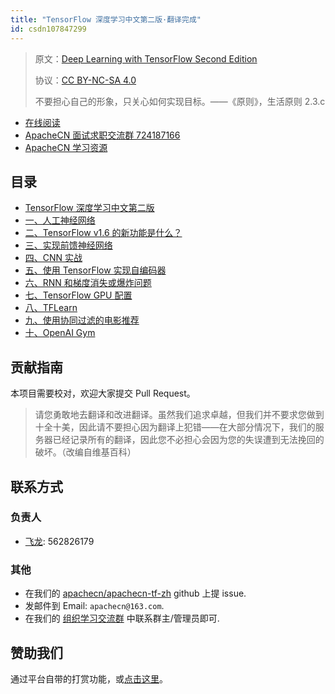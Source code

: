 ```yaml
---
title: "TensorFlow 深度学习中文第二版·翻译完成"
id: csdn107847299
---
```


> 原文：[Deep Learning with TensorFlow Second Edition](https://github.com/apachecn/apachecn-dl-zh/blob/master/docs/dl-tf-2e-zh)
> 
> 协议：[CC BY-NC-SA 4.0](http://creativecommons.org/licenses/by-nc-sa/4.0/)
> 
> 不要担心自己的形象，只关心如何实现目标。——《原则》，生活原则 2.3.c

*   [在线阅读](https://dl.apachecn.org/)
*   [ApacheCN 面试求职交流群 724187166](https://jq.qq.com/?_wv=1027&k=54ujcL3)
*   [ApacheCN 学习资源](http://www.apachecn.org/)

## 目录

*   [TensorFlow 深度学习中文第二版](https://github.com/apachecn/apachecn-dl-zh/blob/master/docs/dl-tf-2e-zh/README.md)
*   [一、人工神经网络](https://github.com/apachecn/apachecn-dl-zh/blob/master/docs/dl-tf-2e-zh/ch01.md)
*   [二、TensorFlow v1.6 的新功能是什么？](https://github.com/apachecn/apachecn-dl-zh/blob/master/docs/dl-tf-2e-zh/ch02.md)
*   [三、实现前馈神经网络](https://github.com/apachecn/apachecn-dl-zh/blob/master/docs/dl-tf-2e-zh/ch03.md)
*   [四、CNN 实战](https://github.com/apachecn/apachecn-dl-zh/blob/master/docs/dl-tf-2e-zh/ch04.md)
*   [五、使用 TensorFlow 实现自编码器](https://github.com/apachecn/apachecn-dl-zh/blob/master/docs/dl-tf-2e-zh/ch05.md)
*   [六、RNN 和梯度消失或爆炸问题](https://github.com/apachecn/apachecn-dl-zh/blob/master/docs/dl-tf-2e-zh/ch06.md)
*   [七、TensorFlow GPU 配置](https://github.com/apachecn/apachecn-dl-zh/blob/master/docs/dl-tf-2e-zh/ch07.md)
*   [八、TFLearn](https://github.com/apachecn/apachecn-dl-zh/blob/master/docs/dl-tf-2e-zh/ch08.md)
*   [九、使用协同过滤的电影推荐](https://github.com/apachecn/apachecn-dl-zh/blob/master/docs/dl-tf-2e-zh/ch09.md)
*   [十、OpenAI Gym](https://github.com/apachecn/apachecn-dl-zh/blob/master/docs/dl-tf-2e-zh/ch10.md)

## 贡献指南

本项目需要校对，欢迎大家提交 Pull Request。

> 请您勇敢地去翻译和改进翻译。虽然我们追求卓越，但我们并不要求您做到十全十美，因此请不要担心因为翻译上犯错——在大部分情况下，我们的服务器已经记录所有的翻译，因此您不必担心会因为您的失误遭到无法挽回的破坏。（改编自维基百科）

## 联系方式

### 负责人

*   [飞龙](https://github.com/wizardforcel): 562826179

### 其他

*   在我们的 [apachecn/apachecn-tf-zh](https://github.com/apachecn/apachecn-tf-zh) github 上提 issue.
*   发邮件到 Email: `apachecn@163.com`.
*   在我们的 [组织学习交流群](http://www.apachecn.org/organization/348.html) 中联系群主/管理员即可.

## 赞助我们

通过平台自带的打赏功能，或[点击这里](https://imgconvert.csdnimg.cn/aHR0cDovL2hvbWUuYXBhY2hlY24ub3JnL2ltZy9hYm91dC9kb25hdGUuanBn?x-oss-process=image/format,png)。